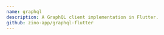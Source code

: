 ```yaml
---
name: graphql
description: A GraphQL client implementation in Flutter.
github: zino-app/graphql-flutter
---
```


